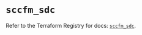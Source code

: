 # `sccfm_sdc`

Refer to the Terraform Registry for docs: [`sccfm_sdc`](https://registry.terraform.io/providers/ciscodevnet/sccfm/0.2.5/docs/resources/sdc).
